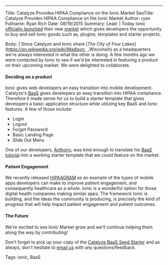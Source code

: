 ---
Title: Catalyze Provides HIPAA Compliance on the Ionic Market
SeoTitle: Catalyze Provides HIPAA Compliance on the Ionic Market
Author: ryan
Fullname: Ryan Rich
Date: 08/19/2015
Summary: 
Lead: |
Today Ionic [officially launched](//blog.ionic.io/introducing-the-ionic-market-buy-and-sell-ionic-starters-plugins-and-themes/) their new [market](//market.ionic.io) which gives developers the opportunity to buy and sell Ionic goods such as, plugins, templates and starter projects.

Body: |
Since Catalyze and Ionic share [_The City of Four Lakes_](https://en.wikipedia.org/wiki/Madison, _Wisconsin) as a headquarters we're always interested in what the other is doing. A few months ago we were contacted by Ionic to see if we'd be interested in featuring a product on their upcoming market. We were delighted to collaborate.

#### Deciding on a product

Ionic gives web developers an easy transition into mobile development. Catalyze's [BaaS](//catalyze.io/baas) gives developers an easy transition into HIPAA compliance. Therefore it made sense for us to build a starter template that gives developers a basic application structure while utilizing key BaaS and Ionic features. A few of those include:

- Login
- Logout
- Forgot Password
- Basic Landing Page
- Slide Out Menu

One of our developers, [Anthony](https://www.linkedin.com/in/anthonypleshek), was kind enough to translate his [BaaS tutorial](//catalyze.io/blog/create-a-hipaa-compliant-mobile-application-with-ionic-and-the-catalyze-api) into a working starter template that we could feature on the market.

#### Patient Engagement

We recently released [HIPAAGRAM](http://hipaagr.am) as an example of the types of mobile apps developers can make to improve patient engagement, and consequently healthcare as a whole. Ionic is a wonderful option for those digital health companies making similar apps. The framework Ionic is building, and the ideas the community is producing, is precisely the kind of progress that will help impact patient engagement and patient outcomes.

#### The Future

We're excited to see Ionic Market grow and we'll continue helping them along the way by contributing!

Don't forget to pick up your copy of the [Catalyze BaaS Seed Starter](//market.ionic.io/starters/catalyze-baas-seed) and as always, don't hesitate to [email us](mailto:hello@catalyze.io) with any questions/feedback.

Tags: ionic, BaaS